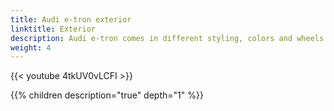 ```yaml
---
title: Audi e-tron exterior
linktitle: Exterior
description: Audi e-tron comes in different styling, colors and wheels
weight: 4
---
```



{{< youtube 4tkUV0vLCFI >}}


{{% children description="true" depth="1" %}}
